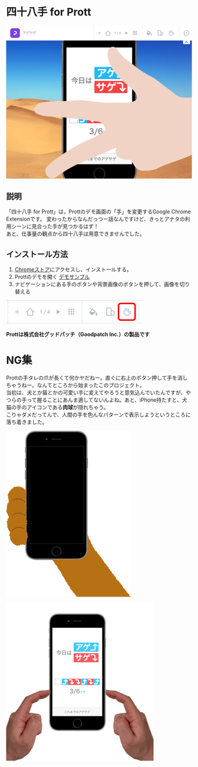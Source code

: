 四十八手 for Prott
===============

![ss](https://github.com/ayakix/Prott48te/raw/master/ss.png)

## 説明
「四十八手 for Prott」は，Prottのデモ画面の「手」を変更するGoogle Chrome Extensionです。
変わったからなんだっつー話なんですけど、きっとアナタの利用シーンに見合った手が見つかるはず！<br>
あと、仕事量の観点から四十八手は用意できませんでした。

## インストール方法
1. [Chromeストア](https://chrome.google.com/webstore/detail/%E5%9B%9B%E5%8D%81%E5%85%AB%E6%89%8B-fro-prott/hiicoilmbfbkjmfglkapjhcknogkmngp?hl=ja)にアクセスし、インストールする。
2. Prottのデモを開く [デモサンプル](https://prottapp.com/p/b772c8#/s/59c50b5086e46542e83c6ec4)
3. ナビゲーションにある手のボタンや背景画像のボタンを押して、画像を切り替える

![ss](https://github.com/ayakix/Prott48te/raw/master/howtouse.png)

**Prottは株式会社グッドパッチ（Goodpatch Inc.）の製品です**


# NG集
Prottの手タレの爪が長くて何かヤだねー。直ぐに右上のボタン押して手を消しちゃうねー。なんてところから始まったこのプロジェクト。<br>
当初は、犬とか猫とかの可愛い手に変えてやろうと意気込んでいたんですが、やつらの手って握ることにあんま適してないんよね。あと、iPhone持たすと、犬猫の手のアイコンである**肉球**が隠れちゃう。<br>
こりゃダメだってんで、人間の手を色んなパターンで表示しようというところに落ち着きました。

![ng0](https://github.com/ayakix/Prott48te/raw/master/ng0.png)

![ng1](https://github.com/ayakix/Prott48te/raw/master/ng1.png)

